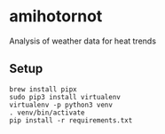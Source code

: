 # amihotornot
Analysis of weather data for heat trends

## Setup
```shell
brew install pipx
sudo pip3 install virtualenv
virtualenv -p python3 venv
. venv/bin/activate
pip install -r requirements.txt
```
